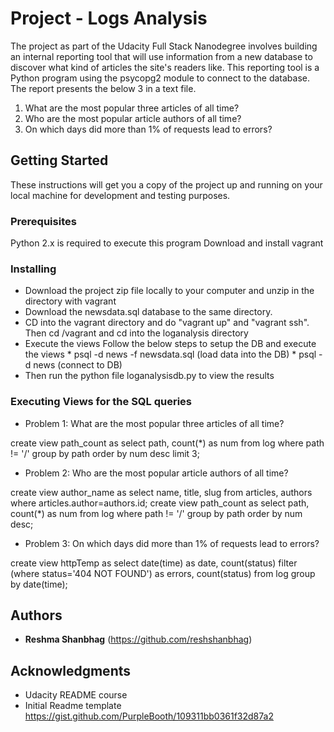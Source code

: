 # Project - Logs Analysis
The project as part of the Udacity Full Stack Nanodegree involves building an internal reporting tool that will use information from a new database to discover what kind of articles the site's readers like.
This reporting tool is a Python program using the psycopg2 module to connect to the database. The report presents the below 3 in a text file.
1. What are the most popular three articles of all time?
2. Who are the most popular article authors of all time?
3. On which days did more than 1% of requests lead to errors?
## Getting Started
These instructions will get you a copy of the project up and running on your local machine for development and testing purposes. 
### Prerequisites
Python 2.x is required to execute this program
Download and install vagrant
### Installing
* Download the project zip file locally to your computer and unzip in the directory with vagrant
* Download the newsdata.sql database to the same directory.
* CD into the vagrant directory and do "vagrant up" and "vagrant ssh". Then cd /vagrant and cd into the loganalysis directory
* Execute the views
		Follow the below steps to setup the DB and execute the views
		* psql -d news -f newsdata.sql (load data into the DB)
		* psql -d news (connect to DB)
* Then run the python file loganalysisdb.py to view the results
### Executing Views for the SQL queries
* Problem 1: What are the most popular three articles of all time?

create view path_count as select path, count(*) as num from log where path != '/' group by path order by num desc limit 3;

* Problem 2: Who are the most popular article authors of all time?

create view author_name as  select name, title, slug from articles, authors where articles.author=authors.id;
create view path_count as select path, count(*) as num from log where path != '/' group by path order by num desc;

* Problem 3: On which days did more than 1% of requests lead to errors?

create view httpTemp as select date(time) as date, count(status) filter (where status='404 NOT FOUND') as errors, count(status) from log group by date(time);

## Authors
* **Reshma Shanbhag** (https://github.com/reshshanbhag)

## Acknowledgments
* Udacity README course
* Initial Readme template https://gist.github.com/PurpleBooth/109311bb0361f32d87a2
